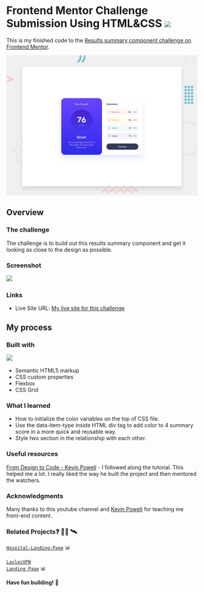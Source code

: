 # Frontend Mentor Challenge Submission Using HTML&CSS [![](https://skillicons.dev/icons?i=html,css)](https://skillicons.dev)

This is my finished code to the [Results summary component challenge on Frontend Mentor](https://www.frontendmentor.io/challenges/results-summary-component-CE_K6s0maV).

![Design preview for the Results summary component coding challenge](./design/desktop-preview.jpg)


## Overview

### The challenge

The challenge is to build out this results summary component and get it looking as close to the design as possible.

### Screenshot

<img src = "https://raw.githubusercontent.com/vinhphuphan/results-summary-component-main/main/assets/images/Screenshot.jpg"></img>

### Links
- Live Site URL: [My live site for this challenge](https://vinhphuphan.github.io/Frontendmentor-Challenge-HTML-CSS/)

## My process

### Built with
[![](https://skillicons.dev/icons?i=html,css)](https://skillicons.dev)
- Semantic HTML5 markup 
- CSS custom properties
- Flexbox
- CSS Grid

### What I learned
- How to initialize the color variables on the top of CSS file.
- Use the data-item-type inside HTML div tag to add color to 4 summary score in a more quick and reusable way.
- Style two section in the relationship with each other.
  
### Useful resources

 [From Design to Code - Kevin Powell](https://www.youtube.com/watch?v=KqFAs5d3Yl8&t=1656s) - I followed along the tutorial. This helped me a lot. I really liked the way he built the project and then mentored the watchers.

### Acknowledgments
Many thanks to this youtube channel and [Kevin Powell](https://www.youtube.com/@KevinPowell) for teaching me front-end content.

### Related Projects:question: 👨‍💻 🛰️
<code>[Hospital-Landing-Page](https://github.com/vinhphuphan/Hospital-Landing-Page/)</code> 📊

<code>[LaslesVPN Landing Page](https://github.com/vinhphuphan/Lasles-VPN-Landing-Page)</code> 📊

**Have fun building!** 🚀
